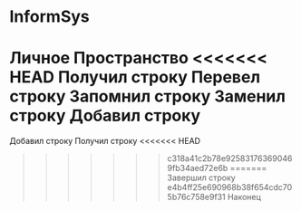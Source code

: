 # InformSys
Личное Пространство
<<<<<<< HEAD
Получил строку
Перевел строку
Запомнил строку
Заменил строку
Добавил строку
=======
Добавил строку
Получил строку
<<<<<<< HEAD
>>>>>>> c318a41c2b78e925831763690469fb34aed72e6b
=======
Завершил строку
>>>>>>> e4b4ff25e690968b38f654cdc705b76c758e9f31
Наконец
